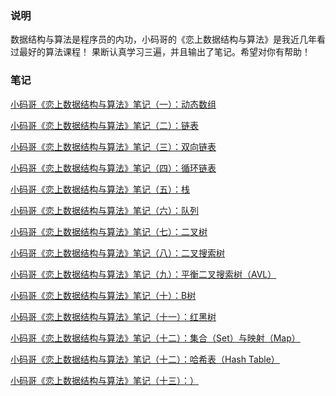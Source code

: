 ### 说明
数据结构与算法是程序员的内功，小码哥的《恋上数据结构与算法》是我近几年看过最好的算法课程！
果断认真学习三遍，并且输出了笔记。希望对你有帮助！

### 笔记
[小码哥《恋上数据结构与算法》笔记（一）：动态数组](https://juejin.im/post/5df740526fb9a0164423d976)

[小码哥《恋上数据结构与算法》笔记（二）：链表](https://juejin.im/post/5df98c92e51d455836159eef)

[小码哥《恋上数据结构与算法》笔记（三）：双向链表](https://juejin.im/post/5df9c8256fb9a016214cd3de)

[小码哥《恋上数据结构与算法》笔记（四）：循环链表](https://juejin.im/post/5dfad5936fb9a0160b6381df)

[小码哥《恋上数据结构与算法》笔记（五）：栈](https://juejin.im/post/5dfb12fd518825122e0a85bd)

[小码哥《恋上数据结构与算法》笔记（六）：队列](https://juejin.im/post/5dfb1fc4e51d4557f26e601b)

[小码哥《恋上数据结构与算法》笔记（七）：二叉树](https://juejin.im/post/5dfb4f07f265da33985632f9)

[小码哥《恋上数据结构与算法》笔记（八）：二叉搜索树](https://juejin.im/post/5dfc735ee51d45582d3405de)

[小码哥《恋上数据结构与算法》笔记（九）：平衡二叉搜索树（AVL）](https://juejin.im/post/5e057217f265da33d912ecfe)

[小码哥《恋上数据结构与算法》笔记（十）：B树](https://juejin.im/post/5e0aedb8f265da5d5e2419a1)

[小码哥《恋上数据结构与算法》笔记（十一）：红黑树](https://juejin.im/post/5e0da754f265da5d2202025a)

[小码哥《恋上数据结构与算法》笔记（十二）：集合（Set）与映射（Map）](https://juejin.im/post/5e4d48e2e51d4526c80e987b)

[小码哥《恋上数据结构与算法》笔记（十二）：哈希表（Hash Table）](https://juejin.im/post/5e53d8616fb9a07c820fa9fa)

[小码哥《恋上数据结构与算法》笔记（十三）：）]()

